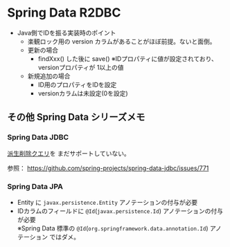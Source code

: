 Spring Data R2DBC
===

- Java側でIDを振る実装時のポイント
    - 楽観ロック用の version カラムがあることがほぼ前提。ないと面倒。
    - 更新の場合
        - findXxx() した後に save() ※IDプロパティに値が設定されており、versionプロパティが 1以上の値
    - 新規追加の場合
        - ID用のプロパティをIDを設定
        - versionカラムは未設定(0を設定)


## その他 Spring Data シリーズメモ

### Spring Data JDBC

[派生削除クエリ](https://spring.pleiades.io/spring-data/jdbc/docs/current/reference/html/#repositories.core-concepts)を
まだサポートしていない。

参照：
https://github.com/spring-projects/spring-data-jdbc/issues/771


### Spring Data JPA

- Entity に `javax.persistence.Entity` アノテーションの付与が必要
- IDカラムのフィールドに `@Id`(`javax.persistence.Id`) アノテーションの付与が必要  
  ※Spring Data 標準の `@Id`(`org.springframework.data.annotation.Id`) アノテーション ではダメ。

